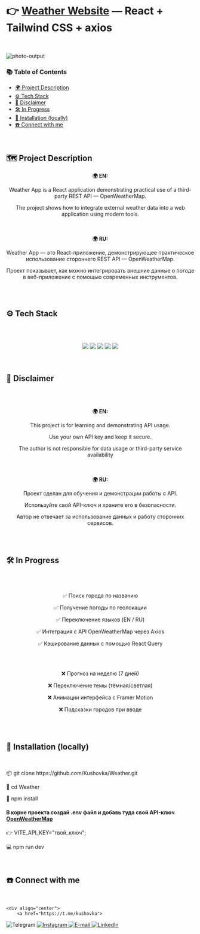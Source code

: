 # 👉 **[Weather Website](https://kushovka.github.io/Weather/)** — React + Tailwind CSS + axios
<br>

![photo-output](https://github.com/user-attachments/assets/e052ab89-8ec4-4a82-9f4e-f8e3517b02af)

### 📚 Table of Contents

- [🌍 Project Description](#project-description)
- [⚙️ Tech Stack](#️-tech-stack)
- [🚨 Disclaimer](#-disclaimer)
- [🛠️ In Progress](#️-in-progress)
- [🚀 Installation (locally)](#-installation-locally)
- [☎️ Connect with me](#️-connect-with-me)

<br>

## 🗺️ Project Description

<div align="center">
  <b>🌍 EN:</b><br />
<p>
 Weather App is a React application demonstrating practical use of a third-party REST API — OpenWeatherMap.
</p>

<p>
The project shows how to integrate external weather data into a web application using modern tools.
</p>
</div>
<br><br>
<div align="center">
<b>🌍 RU:</b><br />
<p>
Weather App — это React-приложение, демонстрирующее практическое использование стороннего REST API — OpenWeatherMap. 
</p>

<p>
Проект показывает, как можно интегрировать внешние данные о погоде в веб-приложение с помощью современных инструментов.
</p>

</div>
<br><br>
  
## ⚙️ Tech Stack

<br><br>
<div align="center">
  <img src="https://img.shields.io/badge/react-%2320232a.svg?style=for-the-badge&logo=react&logoColor=%2361DAFB"/>
  <img src="https://img.shields.io/badge/tailwindcss-%2338B2AC.svg?style=for-the-badge&logo=tailwind-css&logoColor=white"/>
  <img src="https://img.shields.io/badge/vite-%23646CFF.svg?style=for-the-badge&logo=vite&logoColor=white"/>
  <img src="https://img.shields.io/badge/axios-%234682C5.svg?style=for-the-badge&logo=axios&logoColor=white"/>
  <img src="https://img.shields.io/badge/react_query-%2361DAFB.svg?style=for-the-badge&logo=react-query&logoColor=white"/>
</div>
<br><br>

## 🚨 Disclaimer
<br><br>
<div align="center">
   <b>🌍 EN:</b><br />
  <p>
    <p>This project is for learning and demonstrating API usage.</p>
    <p>Use your own API key and keep it secure.</p> 

The author is not responsible for data usage or third-party service availability</p>
</div>
<br><br>
<div align="center">
    <b>🌍 RU:</b><br />
  <p>
    <p>Проект сделан для обучения и демонстрации работы с API.</p> 
    <p>Используйте свой API-ключ и храните его в безопасности. </p> 

Автор не отвечает за использование данных и работу сторонних сервисов.</p>
</div>
<br><br>
  
  ## 🛠️ In Progress

  <div align="center">
   <br><br>
<p>✅ Поиск города по названию</p>
<p>✅ Получение погоды по геолокации</p>
<p>✅ Переключение языков (EN / RU)</p>
<p>✅ Интеграция с API OpenWeatherMap через Axios</p>
<p>✅ Кэширование данных с помощью React Query</p>
 <br><br>
<p>❌ Прогноз на неделю (7 дней)</p>
<p>❌ Переключение темы (тёмная/светлая)</p>
<p>❌ Анимации интерфейса с Framer Motion</p>
<p>❌ Подсказки городов при вводе</p>
</div>
 <br><br>

## 🚀 Installation (locally)

 <br>
  
<div>

<p>📦 git clone <span>https://github.com/Kushovka/Weather.git</span></p>
<p>📁 cd Weather</p>
<p>📲 npm install</p>

<h4>
В корне проекта создай .env файл и добавь туда свой API-ключ <a href="https://openweathermap.org/api" >OpenWeatherMap </a>
</h4>
<p>👉 VITE_API_KEY="твой_ключ";</p>

<p>💻 npm run dev</p>

</div>

 <br>

## ☎️ Connect with me

 <br>
  
    <div align="center">
        <a href="https://t.me/kushovka">
<img src="https://img.shields.io/badge/Telegram-%2304A1F7.svg?style=for-the-badge&logo=telegram&logoColor=white" alt="Telegram" />
        </a>
        <a href="https://www.instagram.com/kushovka">
<img src="https://img.shields.io/badge/Instagram-%23E4405F.svg?style=for-the-badge&logo=instagram&logoColor=white" alt="Instagram" />
        </a>
        <a href="mailto:kushovk2003@mail.ru">
<img src="https://img.shields.io/badge/Email-D14836?style=for-the-badge&logo=gmail&logoColor=white" alt="E-mail" />
        </a>
           </a>
        <a href="https://www.linkedin.com/in/kirill-kushov-9714b9364?utm_source=share&utm_campaign=share_via&utm_content=profile&utm_medium=ios_app">
<img src="https://img.shields.io/badge/LinkedIn-0A66C2?style=for-the-badge&logo=linkedin&logoColor=white" alt="LinkedIn" />
        </a>
</div>
 <br>
